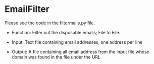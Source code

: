 # EmailFilter

Please see the code in the filtermails.py file.

- Function: Filter out the disposable emails; File to File.

- Input: Text file containing email addresses, one address per line

- Output: A file containing all email address from the input file whose domain was found in the file under the URL
